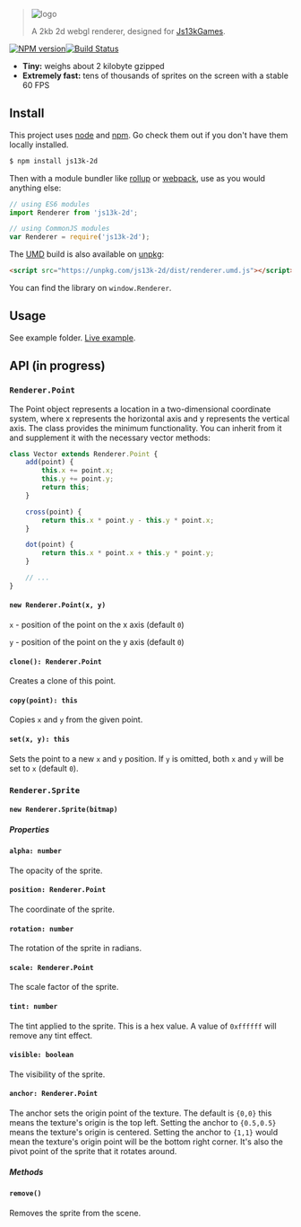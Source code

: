 > ![logo](https://raw.githubusercontent.com/kutuluk/js13k-2d/master/logo.jpg 'logo')
>
> A 2kb 2d webgl renderer, designed for [Js13kGames](http://js13kgames.com).

[![NPM version](https://img.shields.io/npm/v/js13k-2d.svg?style=flat-square)](https://www.npmjs.com/package/js13k-2d)[![Build Status](https://img.shields.io/travis/kutuluk/js13k-2d/master.svg?style=flat-square)](https://travis-ci.org/kutuluk/js13k-2d)

-   **Tiny:** weighs about 2 kilobyte gzipped
-   **Extremely fast:** tens of thousands of sprites on the screen with a stable 60 FPS

## Install

This project uses [node](http://nodejs.org) and [npm](https://npmjs.com). Go check them out if you don't have them locally installed.

```sh
$ npm install js13k-2d
```

Then with a module bundler like [rollup](http://rollupjs.org/) or [webpack](https://webpack.js.org/), use as you would anything else:

```javascript
// using ES6 modules
import Renderer from 'js13k-2d';

// using CommonJS modules
var Renderer = require('js13k-2d');
```

The [UMD](https://github.com/umdjs/umd) build is also available on [unpkg](https://unpkg.com):

```html
<script src="https://unpkg.com/js13k-2d/dist/renderer.umd.js"></script>
```

You can find the library on `window.Renderer`.

## Usage

See example folder. [Live example](https://kutuluk.github.io/js13k-2d).

## API (in progress)

### `Renderer.Point`

The Point object represents a location in a two-dimensional coordinate system, where x represents the horizontal axis and y represents the vertical axis. The class provides the minimum functionality. You can inherit from it and supplement it with the necessary vector methods:

```javascript
class Vector extends Renderer.Point {
    add(point) {
        this.x += point.x;
        this.y += point.y;
        return this;
    }

    cross(point) {
        return this.x * point.y - this.y * point.x;
    }

    dot(point) {
        return this.x * point.x + this.y * point.y;
    }

    // ...
}
```

#### `new Renderer.Point(x, y)`

`x` - position of the point on the x axis (default `0`)

`y` - position of the point on the y axis (default `0`)

#### `clone(): Renderer.Point`

Creates a clone of this point.

#### `copy(point): this`

Copies `x` and `y` from the given point.

#### `set(x, y): this`

Sets the point to a new `x` and `y` position. If `y` is omitted, both `x` and `y` will be set to `x` (default `0`).

### `Renderer.Sprite`

#### `new Renderer.Sprite(bitmap)`

##### Properties

#### `alpha: number`

The opacity of the sprite.

#### `position: Renderer.Point`

The coordinate of the sprite.

#### `rotation: number`

The rotation of the sprite in radians.

#### `scale: Renderer.Point`

The scale factor of the sprite.

#### `tint: number`

The tint applied to the sprite. This is a hex value. A value of `0xffffff` will remove any tint effect.

#### `visible: boolean`

The visibility of the sprite.

#### `anchor: Renderer.Point`

The anchor sets the origin point of the texture. The default is `{0,0}` this means the texture's origin is the top left. Setting the anchor to `{0.5,0.5}` means the texture's origin is centered. Setting the anchor to `{1,1}` would mean the texture's origin point will be the bottom right corner. It's also the pivot point of the sprite that it rotates around.

##### Methods

#### `remove()`

Removes the sprite from the scene.
